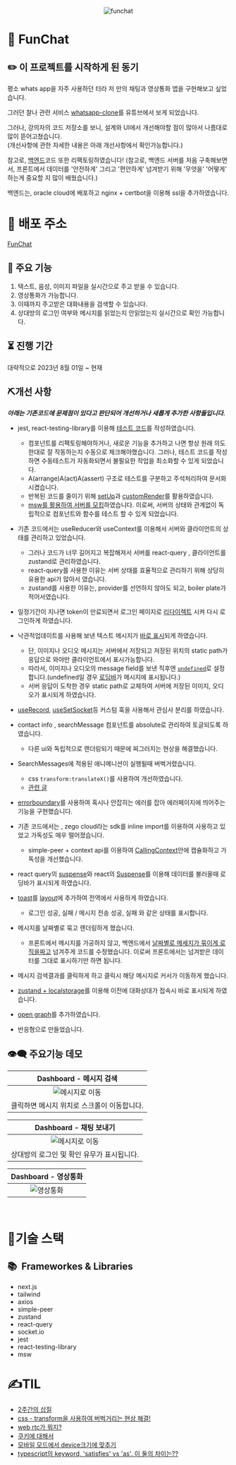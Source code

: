 
<p align="center">
<img  src="https://chat-app.live/chat.gif" alt="funchat"/>  
</p>


# 💬 FunChat

## ✏️ 이 프로젝트를 시작하게 된 동기

평소 whats app을 자주 사용하던 터라 저 만의 채팅과 영상통화 앱을 구현해보고 싶었습니다.

그러던 찰나 관련 서비스 [whatsapp-clone](https://youtu.be/keYFkLycaDg?si=JTZkdi4Jr7bJgZEq)를 유튜브에서 보게 되었습니다.

그러나, 강의자의 코드 저장소를 보니, 설계와 UI에서 개선해야할 점이 많아서 나름대로 많이 뜯어고쳤습니다.</br>
(개선사항에 관한 자세한 내용은 아래 개선사항에서 확인가능합니다.)

참고로, [백엔드](https://github.com/YeonghunKO/chat-app-server)코드 또한 리팩토링하였습니다!
(참고로, 백엔드 서버를 처음 구축해보면서, 프론트에서 데이터를 '안전하게' 그리고 '편안하게' 넘겨받기 위해 '무엇을' '어떻게' 하는게 중요할 지 많이 배웠습니다.)

백엔드는, oracle cloud에 배포하고 nginx + certbot을 이용해 ssl을 추가하였습니다.

# 🚀 배포 주소

[FunChat](https://chat-app.live)

## 📢 주요 기능
1. 텍스트, 음성, 이미지 파일을 실시간으로 주고 받을 수 있습니다.
2. 영상통화가 가능합니다.
3. 이때까지 주고받은 대화내용을 검색할 수 있습니다.
4. 상대방의 로그인 여부와 메시지를 읽었는지 안읽었는지 실시간으로 확인 가능합니다.

## ⏳ 진행 기간
대략적으로 2023년 8월 01일 ~ 현재

## ⛏개선 사항
_**아래는 기존코드에 문제점이 있다고 판단되어 개선하거나 새롭게 추가한 사항들입니다.**_

* jest, react-testing-library를 이용해 [테스트 코드](https://github.com/YeonghunKO/chat-app-client/tree/main/__test__)를 작성하였습니다.
    - 컴포넌트를 리팩토링해야하거나, 새로운 기능을 추가하고 나면 항상 원래 의도한대로 잘 작동하는지 수동으로 체크해야했습니다. 그러나, 테스트 코드를 작성하면 수동테스트가 자동화되면서 불필요한 작업을 최소화할 수 있게 되었습니다.
    - A(arrange)A(act)A(assert) 구조로 테스트를 구분하고 주석처리하여 문서화 시켰습니다.
    - 반복된 코드를 줄이기 위해 [setUp](https://github.com/YeonghunKO/chat-app-client/blob/86f77ae77612d935faf70a310e2218398fc809a0/__test__/login.test.tsx#L18)과 [customRender](https://github.com/YeonghunKO/chat-app-client/blob/main/__test__/customRender.tsx)를 활용하였습니다.
    - [msw를 활용하여 서버를 모킹](https://github.com/YeonghunKO/chat-app-client/blob/main/src/mocks/server.ts)하였습니다. 이로써, 서버의 상태와 관계없이 독립적으로 컴포넌트와 함수를 테스트 할 수 있게 되었습니다.
    
* 기존 코드에서는 useReducer와 useContext를 이용해서 서버와 클라이언트의 상태를 관리하고 있었습니다.
    - 그러나 코드가 너무 길어지고 복잡해져서 서버를 react-query , 클라이언트를 zustand로 관리하였습니다.
    - react-query를 사용한 이유는 서버 상태를 효율적으로 관리하기 위해 상당히 유용한 api가 많아서 였습니다.
    - zustand를 사용한 이유는, provider를 선언하지 않아도 되고, boiler plate가 적어서였습니다.
* 일정기간이 지나면 token이 만료되면서 로그인 페이지로 [리다이렉트](https://github.com/YeonghunKO/chat-app-client/blob/main/src/pages/index.tsx#L139) 시켜 다시 로그인하게 하였습니다.
* 낙관적업데이트를 사용해 보낸 텍스트 메시지가 [바로 표시](https://github.com/YeonghunKO/chat-app-client/blob/main/src/hooks/useQueryAccount.ts#L151)되게 하였습니다.
    - 단, 이미지나 오디오 메시지는 서버에서 저장되고 저장된 위치의 static path가 응답으로 와야만 클라이언트에서 표시가능합니다.
    - 따라서, 이미지나 오디오의 message field를 보낸 직후엔 [`undefined`](https://github.com/YeonghunKO/chat-app-client/blob/main/src/hooks/useQueryAccount.ts#L260)로 설정합니다.(undefined일 경우 [로딩바](https://github.com/YeonghunKO/chat-app-client/blob/main/src/components/ChatBox/ImageMessage.tsx#L48)가 메시지에 표시됩니다.)
    - 서버 응답이 도착한 경우 static path로 교체하여 서버에 저장된 이미지, 오디오가 표시되게 하였습니다. 

* [useRecord](https://github.com/YeonghunKO/chat-app-client/blob/main/src/hooks/useRecord.ts), [useSetSocket](https://github.com/YeonghunKO/chat-app-client/blob/main/src/hooks/useSetSockets.ts)등 커스텀 훅을 사용해서 관심사 분리를 하였습니다.
* contact info , searchMessage 컴포넌트를 absolute로 관리하여 토글되도록 하였습니다.
    - 다른 ui와 독립적으로 랜더링되기 때문에 찌그러지는 현상을 해결했습니다.
* SearchMessages에 적용된 애니메니션이 실행될때 버벅거렸습니다.
   - css `transform:translateX()`를 사용하여 개선하였습니다.
   - [관련 글](https://github.com/YeonghunKO/chat-app-client/blob/main/src/components/ChatBox/SearchMessages.tsx#L95)
* [errorboundary](https://github.com/YeonghunKO/chat-app-client/blob/86f77ae77612d935faf70a310e2218398fc809a0/src/components/common/Layout.tsx#L11)를 사용하여 혹시나 안잡히는 에러를 잡아 에러페이지에 띄어주는 기능을 구현했습니다.
* 기존 코드에서는 , zego cloud라는 sdk를 inline import를 이용하여 사용하고 있었고 가독성도 매우 떨어졌습니다.
    - simple-peer + context api를 이용하여 [CallingContext](https://github.com/YeonghunKO/chat-app-client/blob/main/src/components/common/CallingContext.tsx)안에 캡슐화하고 가독성을 개선했습니다.
* react query의 [suspense](https://github.com/YeonghunKO/chat-app-client/blob/main/src/components/ChatBox/MessagesContainer.tsx#L24)와 react의 [Suspense](https://github.com/YeonghunKO/chat-app-client/blob/main/src/components/ChatBox/ChatContainer.tsx#L9)를 이용해 데이터를 불러올때 로딩바가 표시되게 하였습니다.
* [toast](https://github.com/YeonghunKO/chat-app-client/blob/main/src/components/common/Toast.tsx)를 [layout](https://github.com/YeonghunKO/chat-app-client/blob/main/src/components/common/Layout.tsx)에 추가하여 전역에서 사용하게 하였습니다.
    - 로그인 성공, 실패 / 메시지 전송 성공, 실패 와 같은 상태를 표시합니다.
* 메시지를 날짜별로 묶고 랜더링하게 했습니다.
  - 프론트에서 메시지를 가공하지 않고, 백엔드에서 [날짜별로 메세지가 묶이게 로직을짜고](https://github.com/YeonghunKO/chat-app-server/blob/80b9bd1b6b2a0abd9cfd89008a064aa0ee480419/controller/MessageController.ts#L80) 넘겨주게 코드를 수정했습니다. 이로써 프론트에서는 넘겨받은 데이터를 그대로 표시하기만 하면 됩니다.
* 메시지 검색결과를 클릭하게 하고 클릭시 해당 메시지로 커서가 이동하게 했습니다.
* [zustand + localstorage](https://github.com/YeonghunKO/chat-app-client/blob/86f77ae77612d935faf70a310e2218398fc809a0/src/store/index.ts#L16)를 이용해 이전에 대화상대가 접속시 바로 표시되게 하였습니다.
* [open graph](https://github.com/YeonghunKO/chat-app-client/blob/main/src/pages/_app.tsx#L38)를 추가하였습니다.
* 반응형으로 만들었습니다.

## 👁‍🗨 주요기능 데모

|   Dashboard - 메시지 검색     | 
|  :-------------------------: | 
| ![메시지로 이동](https://github.com/YeonghunKO/chat-app-client/assets/65995664/ab286e4f-482e-4cf9-8449-70004db596eb) |
|  클릭하면 메시지 위치로 스크롤이 이동합니다. |


| Dashboard - 채팅 보내기   |
|  :-------------------------: | 
| ![메시지로 이동](https://github.com/YeonghunKO/chat-app-client/assets/65995664/69fbdfe9-80d3-429e-9854-7314ea473753)|
|상대방의 로그인 및 확인 유무가 표시됩니다.|


|  Dashboard - 영상통화  | 
| :-------------------------: |  
| ![영상통화](https://github.com/YeonghunKO/chat-app-client/assets/65995664/f94f96ca-d459-45fa-8799-b087f2663233)|


<br>

# 🤖기술 스택

## 📚&nbsp;&nbsp;Frameworkes & Libraries

- next.js
- tailwind
- axios
- simple-peer
- zustand
- react-query
- socket.io
- jest
- react-testing-library
- msw

# ✍️TIL
- [2주간의 삽질](https://velog.io/@yhko1992/%EC%A7%80%EB%82%9C-%ED%95%9C%EB%8B%AC%EA%B0%84-%EC%82%BD%EC%A7%88%EC%9D%98-%EA%B8%B0%EB%A1%9D)
- [css - transform을 사용하여 버벅거리는 현상 해결!](https://velog.io/@yhko1992/%EB%B2%84%EB%B2%85%EA%B1%B0%EB%A6%AC%EB%8A%94-%ED%98%84%EC%83%81-%ED%95%B4%EA%B2%B0)
- [web rtc가 뭐지?](https://velog.io/@yhko1992/webRtc%EA%B0%80-%EB%AD%90%EC%A7%80)
- [쿠키에 대해서](https://velog.io/@yhko1992/%EC%BF%A0%ED%82%A4%EC%97%90-%EB%8C%80%ED%95%B4-%EC%95%8C%EC%95%84%EB%B3%B4%EC%9E%90)
- [모바일 모드에서 device크기에 맞추기](https://velog.io/@yhko1992/%EB%AA%A8%EB%B0%94%EC%9D%BC%EB%AA%A8%EB%93%9C%EC%97%90%EC%84%9C-device%ED%81%AC%EA%B8%B0%EC%97%90-%EB%A7%9E%EC%B6%94%EA%B8%B0)
- [typescript의 keyword, 'satisfies' vs 'as'. 이 둘의 차이는??](https://velog.io/@yhko1992/satisfies-vs-as)

